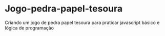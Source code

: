 # Jogo-pedra-papel-tesoura
Criando um jogo de pedra papel tesoura para praticar javascript básico e lógica de programação
